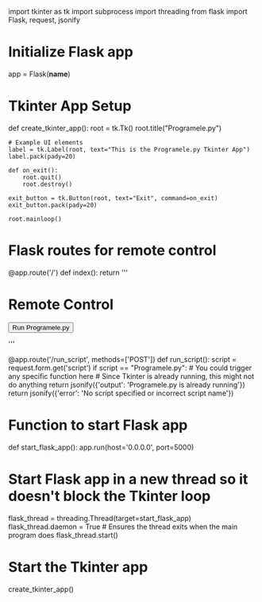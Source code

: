 import tkinter as tk
import subprocess
import threading
from flask import Flask, request, jsonify

# Initialize Flask app
app = Flask(__name__)

# Tkinter App Setup
def create_tkinter_app():
    root = tk.Tk()
    root.title("Programele.py")
    
    # Example UI elements
    label = tk.Label(root, text="This is the Programele.py Tkinter App")
    label.pack(pady=20)
    
    def on_exit():
        root.quit()
        root.destroy()

    exit_button = tk.Button(root, text="Exit", command=on_exit)
    exit_button.pack(pady=20)
    
    root.mainloop()

# Flask routes for remote control
@app.route('/')
def index():
    return '''
        <h1>Remote Control</h1>
        <form action="/run_script" method="post">
            <button type="submit" name="script" value="Programele.py">Run Programele.py</button>
        </form>
    '''

@app.route('/run_script', methods=['POST'])
def run_script():
    script = request.form.get('script')
    if script == "Programele.py":
        # You could trigger any specific function here
        # Since Tkinter is already running, this might not do anything
        return jsonify({'output': 'Programele.py is already running'})
    return jsonify({'error': 'No script specified or incorrect script name'})

# Function to start Flask app
def start_flask_app():
    app.run(host='0.0.0.0', port=5000)

# Start Flask app in a new thread so it doesn't block the Tkinter loop
flask_thread = threading.Thread(target=start_flask_app)
flask_thread.daemon = True  # Ensures the thread exits when the main program does
flask_thread.start()

# Start the Tkinter app
create_tkinter_app()
